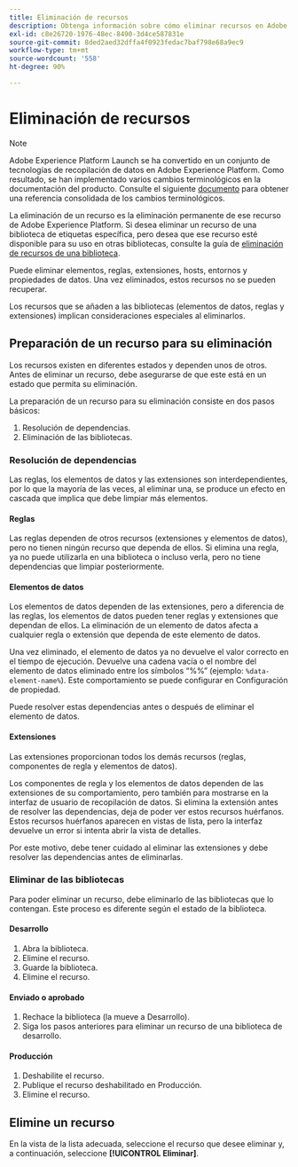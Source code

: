 ```yaml
---
title: Eliminación de recursos
description: Obtenga información sobre cómo eliminar recursos en Adobe Experience Platform.
exl-id: c8e26720-1976-48ec-8490-3d4ce587831e
source-git-commit: 8ded2aed32dffa4f0923fedac7baf798e68a9ec9
workflow-type: tm+mt
source-wordcount: '558'
ht-degree: 90%

---
```


# Eliminación de recursos

>[!NOTE]
>
>Adobe Experience Platform Launch se ha convertido en un conjunto de tecnologías de recopilación de datos en Adobe Experience Platform. Como resultado, se han implementado varios cambios terminológicos en la documentación del producto. Consulte el siguiente [documento](../../term-updates.md) para obtener una referencia consolidada de los cambios terminológicos.

La eliminación de un recurso es la eliminación permanente de ese recurso de Adobe Experience Platform. Si desea eliminar un recurso de una biblioteca de etiquetas específica, pero desea que ese recurso esté disponible para su uso en otras bibliotecas, consulte la guía de [eliminación de recursos de una biblioteca](remove-resources-from-library.md).

Puede eliminar elementos, reglas, extensiones, hosts, entornos y propiedades de datos. Una vez eliminados, estos recursos no se pueden recuperar.

Los recursos que se añaden a las bibliotecas (elementos de datos, reglas y extensiones) implican consideraciones especiales al eliminarlos.

## Preparación de un recurso para su eliminación

Los recursos existen en diferentes estados y dependen unos de otros. Antes de eliminar un recurso, debe asegurarse de que este está en un estado que permita su eliminación.

La preparación de un recurso para su eliminación consiste en dos pasos básicos:

1. Resolución de dependencias.
1. Eliminación de las bibliotecas.

### Resolución de dependencias

Las reglas, los elementos de datos y las extensiones son interdependientes, por lo que la mayoría de las veces, al eliminar una, se produce un efecto en cascada que implica que debe limpiar más elementos.

#### Reglas

Las reglas dependen de otros recursos (extensiones y elementos de datos), pero no tienen ningún recurso que dependa de ellos. Si elimina una regla, ya no puede utilizarla en una biblioteca o incluso verla, pero no tiene dependencias que limpiar posteriormente.

#### Elementos de datos

Los elementos de datos dependen de las extensiones, pero a diferencia de las reglas, los elementos de datos pueden tener reglas y extensiones que dependan de ellos. La eliminación de un elemento de datos afecta a cualquier regla o extensión que dependa de este elemento de datos.

Una vez eliminado, el elemento de datos ya no devuelve el valor correcto en el tiempo de ejecución. Devuelve una cadena vacía o el nombre del elemento de datos eliminado entre los símbolos “%%” (ejemplo: `%data-element-name%`). Este comportamiento se puede configurar en Configuración de propiedad.

Puede resolver estas dependencias antes o después de eliminar el elemento de datos.

#### Extensiones

Las extensiones proporcionan todos los demás recursos (reglas, componentes de regla y elementos de datos).

Los componentes de regla y los elementos de datos dependen de las extensiones de su comportamiento, pero también para mostrarse en la interfaz de usuario de recopilación de datos. Si elimina la extensión antes de resolver las dependencias, deja de poder ver estos recursos huérfanos. Estos recursos huérfanos aparecen en vistas de lista, pero la interfaz devuelve un error si intenta abrir la vista de detalles.

Por este motivo, debe tener cuidado al eliminar las extensiones y debe resolver las dependencias antes de eliminarlas.

### Eliminar de las bibliotecas

Para poder eliminar un recurso, debe eliminarlo de las bibliotecas que lo contengan. Este proceso es diferente según el estado de la biblioteca.

#### Desarrollo

1. Abra la biblioteca.
1. Elimine el recurso.
1. Guarde la biblioteca.
1. Elimine el recurso.

#### Enviado o aprobado

1. Rechace la biblioteca (la mueve a Desarrollo).
1. Siga los pasos anteriores para eliminar un recurso de una biblioteca de desarrollo.

#### Producción

1. Deshabilite el recurso.
1. Publique el recurso deshabilitado en Producción.
1. Elimine el recurso.

## Elimine un recurso

En la vista de la lista adecuada, seleccione el recurso que desee eliminar y, a continuación, seleccione **[!UICONTROL Eliminar]**.
